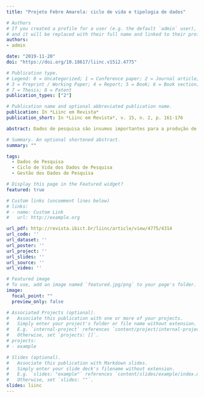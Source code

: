 ```yaml
---
title: "Projeto Febre Amarela: ciclo de vida e tipologia de dados"

# Authors
# If you created a profile for a user (e.g. the default `admin` user), write the username (folder name) here 
# and it will be replaced with their full name and linked to their profile.
authors:
- admin

date: "2019-11-20"
doi: "https://doi.org/10.18617/liinc.v15i2.4775"

# Publication type.
# Legend: 0 = Uncategorized; 1 = Conference paper; 2 = Journal article;
# 3 = Preprint / Working Paper; 4 = Report; 5 = Book; 6 = Book section;
# 7 = Thesis; 8 = Patent
publication_types: ["2"]

# Publication name and optional abbreviated publication name.
publication: In *Liinc em Revista*
publication_short: In *Liinc em Revista*, v. 15, n. 2, p. 161-176

abstract: Dados de pesquisa são insumos importantes para a produção de conhecimento. A gestão e a curadoria adequada dos mesmos são formas de se evitar as constantes perdas de dados relatadas na literatura. Assim, apresenta-se a modelagem dos ciclos de vida de dados de pesquisa e a tipificação desses como forma de orientar a promoção de boas práticas de gestão e curadoria. Partindo desses pressupostos, o ciclo de vida dos dados gerados pelo Projeto Febre Amarela – Fiocruz-Minas é modelado e os dados são tipificados. Adicionalmente, são apontadas fragilidades e possibilidades para a gestão dos dados de pesquisa do referido projeto.

# Summary. An optional shortened abstract.
summary: ""

tags: 
  - Dados de Pesquisa
  - Ciclo de Vida dos Dados de Pesquisa
  - Gestão dos Dados de Pesquisa

# Display this page in the Featured widget?
featured: true

# Custom links (uncomment lines below)
# links:
# - name: Custom Link
#   url: http://example.org

url_pdf: http://revista.ibict.br/liinc/article/view/4775/4314
url_code: ''
url_dataset: ''
url_poster: ''
url_project: ''
url_slides: ''
url_source: ''
url_video: ''

# Featured image
# To use, add an image named `featured.jpg/png` to your page's folder. 
image:
  focal_point: ""
  preview_only: false

# Associated Projects (optional).
#   Associate this publication with one or more of your projects.
#   Simply enter your project's folder or file name without extension.
#   E.g. `internal-project` references `content/project/internal-project/index.md`.
#   Otherwise, set `projects: []`.
# projects:
# - example

# Slides (optional).
#   Associate this publication with Markdown slides.
#   Simply enter your slide deck's filename without extension.
#   E.g. `slides: "example"` references `content/slides/example/index.md`.
#   Otherwise, set `slides: ""`.
slides: liinc
---
```

